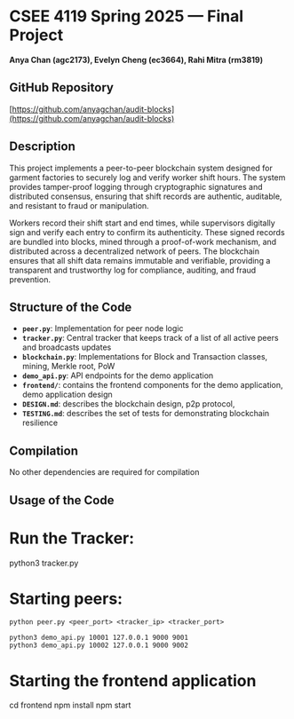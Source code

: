# CSEE 4119 Spring 2025 — Final Project

**Anya Chan (agc2173), Evelyn Cheng (ec3664), Rahi Mitra (rm3819)**

## GitHub Repository

[https://github.com/anyagchan/audit-blocks](https://github.com/anyagchan/audit-blocks)

## Description

This project implements a peer-to-peer blockchain system designed for garment factories to securely log and verify worker shift hours. The system provides tamper-proof logging through cryptographic signatures and distributed consensus, ensuring that shift records are authentic, auditable, and resistant to fraud or manipulation.

Workers record their shift start and end times, while supervisors digitally sign and verify each entry to confirm its authenticity. These signed records are bundled into blocks, mined through a proof-of-work mechanism, and distributed across a decentralized network of peers. The blockchain ensures that all shift data remains immutable and verifiable, providing a transparent and trustworthy log for compliance, auditing, and fraud prevention.

## Structure of the Code

- **`peer.py`**: Implementation for peer node logic
- **`tracker.py`**: Central tracker that keeps track of a list of all active peers and broadcasts updates
- **`blockchain.py`**: Implementations for Block and Transaction classes, mining, Merkle root, PoW
- **`demo_api.py`**: API endpoints for the demo application
- **`frontend/`**: contains the frontend components for the demo application, demo application design
- **`DESIGN.md`**: describes the blockchain design, p2p protocol,
- **`TESTING.md`**: describes the set of tests for demonstrating blockchain resilience

## Compilation

No other dependencies are required for compilation

## Usage of the Code

# Run the Tracker:

python3 tracker.py

# Starting peers:

    python peer.py <peer_port> <tracker_ip> <tracker_port>

    python3 demo_api.py 10001 127.0.0.1 9000 9001
    python3 demo_api.py 10002 127.0.0.1 9000 9002

# Starting the frontend application

cd frontend
npm install
npm start

